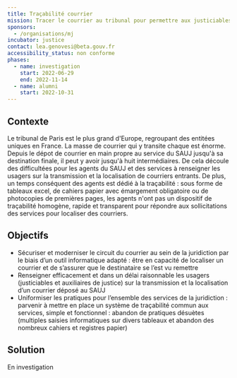 ```yaml
---
title: Traçabilité courrier
mission: Tracer le courrier au tribunal pour permettre aux justiciables d'avoir un accusé reception de leur courrier
sponsors:
  - /organisations/mj
incubator: justice
contact: lea.genovesi@beta.gouv.fr
accessibility_status: non conforme
phases:
  - name: investigation
    start: 2022-06-29
    end: 2022-11-14
  - name: alumni
    start: 2022-10-31
---
```

## Contexte

Le tribunal de Paris est le plus grand d'Europe, regroupant des entitées uniques en France. La masse de courrier qui y transite chaque est énorme. Depuis le dépot de courrier en main propre au service du SAUJ jusqu'à sa destination finale, il peut y avoir jusqu'à huit intermédiaires. De cela découle des difficultées pour les agents du SAUJ et des services à renseigner les usagers sur la transmission et la localisation de courriers entrants. De plus, un temps conséquent des agents est dédié à la traçabilité : sous forme de tableaux excel, de cahiers papier avec émargement obligatoire ou de photocopies de premières pages, les agents n'ont pas un dispositif de traçabilité homogène, rapide et transparent pour répondre aux sollicitations des services pour localiser des courriers.

## Objectifs

* Sécuriser et moderniser le circuit du courrier au sein de la juridiction par le biais d’un outil informatique adapté : être en capacité de localiser un courrier et de s’assurer que le destinataire se l’est vu remettre
* Renseigner efficacement et dans un délai raisonnable les usagers (justiciables et auxiliaires de justice) sur la transmission et la localisation d’un courrier déposé au SAUJ
* Uniformiser les pratiques pour l’ensemble des services de la juridiction : parvenir à mettre en place un système de traçabilité commun aux services, simple et fonctionnel : abandon de pratiques désuètes (multiples saisies informatiques sur divers tableaux et abandon des nombreux cahiers et registres papier)

## Solution

En investigation
